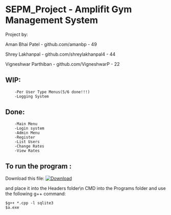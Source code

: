 # SEPM_Project - Amplifit Gym Management System
Project by:

Aman Bhai Patel        - github.com/amanbp               - 49

Shrey Lakhanpal        - github.com/shreylakhanpal4      - 44

Vigneshwar Parthiban   - github.com/VigneshwarP          - 22

## WIP:
```	-Attendance system(3/4 done!!!)
	-Per User Type Menus(5/6 done!!!)
	-Logging System
```

## Done:
```
	-Main Menu
	-Login system
	-Admin Menu
	-Register
	-List Users
	-Change Rates
	-View Rates
```

## To run the program :
Download this file:
<a href="https://drive.google.com/file/d/1hvT45-EnIqboEJlwCc3zhBRLDJ8sz7GW/view?usp=sharing"><img alt="Download" src="https://badgen.net/badge/Download/GDrive/green?icon=https://www.svgrepo.com/show/139610/download.svg"></a>

and place it into the Headers folder\n
CMD into the Programs folder and use the following g++ command:

```
$g++ *.cpp -l sqlite3
$a.exe
```
